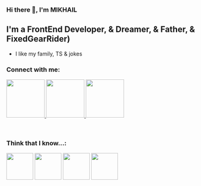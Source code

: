 ### Hi there 👋, I'm MIKHAIL

## I'm a FrontEnd Developer, & Dreamer, & Father, & FixedGearRider)

- I like my family, TS & jokes

### Connect with me:

<p>
<a href="https://www.linkedin.com/in/mikhail-yachnik-91277922b/" target="_blank">
<img width="100px" src="https://cdn-icons-png.flaticon.com/512/61/61109.png"/>
</a>
<a href="https://www.instagram.com/krblnj/" target="_blank">
<img width="100px" src="https://cdn-icons-png.flaticon.com/512/1384/1384031.png"/>
</a>
<a href="https://t.me/krblnj" target="_blank">
<img width="100px" src="https://cdn-icons.flaticon.com/png/512/3536/premium/3536705.png?token=exp=1644067290~hmac=7bf06b070c37d733041e8e7116b6fde5"/>
</a>
</p>
<br/>

### Think that I know...:

<p>
<img width="70px" src="https://cdn-icons.flaticon.com/png/512/3326/premium/3326802.png?token=exp=1644067422~hmac=54e484617544d50494b697f3ce3559e5"/>
<img width="70px" src="https://cdn-icons.flaticon.com/png/512/721/premium/721671.png?token=exp=1644067460~hmac=cf77d2e9f5fe3103e9ced6753004827f"/>
<img width="70px" src="https://cdn-icons-png.flaticon.com/512/5968/5968566.png"/>
<img width="70px" src="https://cdn-icons-png.flaticon.com/512/919/919847.png"/>
</p>
<!--
**YACHNIKMIKHAIL/YACHNIKMIKHAIL** is a ✨ _special_ ✨ repository because its `README.md` (this file) appears on your GitHub profile.

Here are s
- 🔭 I’m currently working on ...
- 🌱 I’m currently learning ...
- 👯 I’m looking to collaborate on ...
- 🤔 I’m looking for help with ...
- 💬 Ask me about ...
- 📫 How to reach me: ...
- 😄 Pronouns: ...
- ⚡ Fun fact: ...
-->
